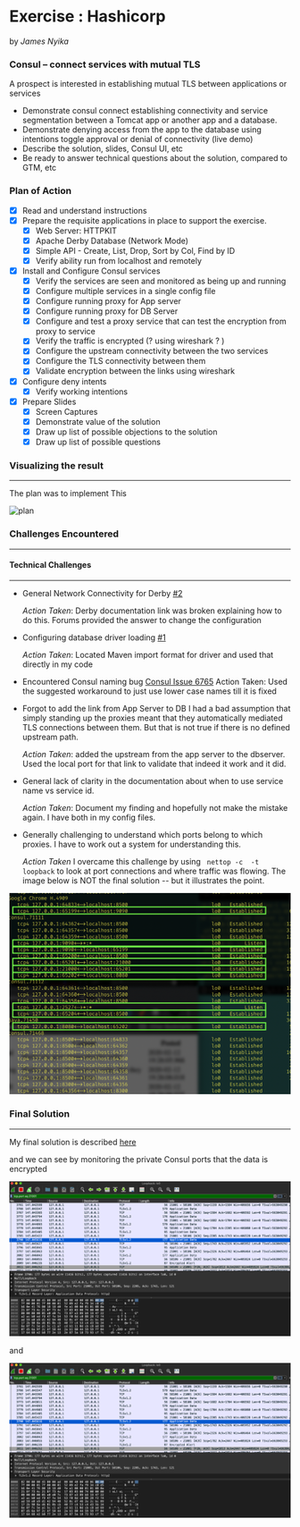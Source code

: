 # Exercise : Hashicorp

by *James Nyika*


### Consul – connect services with mutual TLS

A prospect is interested in establishing mutual TLS between applications or services

* Demonstrate consul connect establishing connectivity and service segmentation between a Tomcat app or another app and a database.
* Demonstrate denying access from the app to the database using intentions toggle approval or denial of connectivity (live demo)
* Describe the solution, slides, Consul UI, etc
* Be ready to answer technical questions about the solution, compared to GTM, etc

### Plan of Action

 - [X] Read and understand instructions
 - [X] Prepare the requisite applications in place to support the exercise.
   - [X] Web Server: HTTPKIT
   - [X] Apache Derby Database (Network Mode)
   - [X] Simple API - Create, List, Drop, Sort by Col, Find by ID
   - [X] Verify ability run from localhost and remotely

- [X] Install and Configure Consul services
  - [X] Verify the services are seen and monitored as being up and running
  - [X] Configure multiple services in a single config file
  - [X] Configure running proxy for App server
  - [X] Configure running proxy for DB Server
  - [X] Configure and test a proxy service that can test the encryption from proxy to service
  - [X] Verify the traffic is encrypted (? using wireshark ? )
  - [X] Configure the upstream connectivity between the two services
  - [X] Configure the TLS connectivity between them
  - [X] Validate encryption between the links using wireshark

- [X] Configure deny intents
  - [X] Verify working intentions

- [X] Prepare Slides
    - [X] Screen Captures
    - [X] Demonstrate value of the solution
    - [X] Draw up list of possible objections to the solution
    - [X] Draw up list of possible questions

### Visualizing the result
---

 The plan was to implement This

![plan](../resources/images/ThePlan.png)


### Challenges Encountered
---

 #### Technical Challenges
 ---

 * General Network Connectivity for Derby [#2](https://github.com/jamesnyika/hashi/issues/2)

   *Action Taken*: Derby documentation link was broken explaining how to do this. Forums provided the answer to change the configuration
 * Configuring database driver loading [#1](https://github.com/jamesnyika/hashi/issues/1)

   *Action Taken*: Located Maven import format for driver and used that directly in my code
 * Encountered Consul naming bug [Consul Issue 6765](https://github.com/hashicorp/consul/issues/6765)
   Action Taken: Used the suggested workaround to just use lower case names till it is fixed

 * Forgot to add the link from App Server to DB
   I had a bad assumption that simply standing up the proxies meant that they automatically mediated TLS connections between them. But that is not true if there is no defined upstream path.

   *Action Taken*: added the upstream from the app server to the dbserver. Used the local port for that link to validate that indeed it work and it did.

 * General lack of clarity in the documentation about when to use service name vs service id.

   *Action Taken*: Document my finding and hopefully not make the mistake again. I have both in my config files.

 * Generally challenging to understand which ports belong to which proxies. I have to work out a system for understanding this.

   *Action Taken* I overcame this challenge by using ```` nettop -c  -t loopback```` to look at port connections and where traffic was flowing. The image below is NOT the final solution -- but it illustrates the point.

 ![NettopDiagram](../resources/images/ConsulServiceMesh.png)


### Final Solution
---
 My final solution is described [here](./solution.md)

 and we can see by monitoring the private Consul ports that the data is encrypted

  ![wireshark](../resources/images/wireshark.png)

 and

  ![wireshark](../resources/images/wireshark.png)
